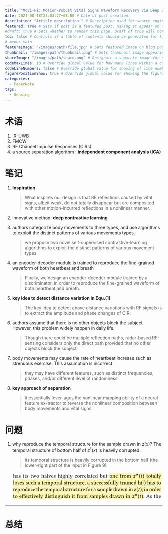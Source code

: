 ```yaml
---
title: "MoVi-Fi: Motion-robust Vital Signs Waveform Recovery via Deep Interpreted RF Sensing" # Title of the blog post.
date: 2021-08-18T23:03:27+08:00 # Date of post creation.
description: "Article description." # Description used for search engine.
featured: true # Sets if post is a featured post, making it appear on the sidebar. A featured post won't be listed on the sidebar if it's the current page
#draft: true # Sets whether to render this page. Draft of true will not be rendered.
toc: false # Controls if a table of contents should be generated for first-level links automatically.
# menu: main
featureImage: "/images/path/file.jpg" # Sets featured image on blog post.
thumbnail: "/images/path/thumbnail.png" # Sets thumbnail image appearing inside card on homepage.
shareImage: "/images/path/share.png" # Designate a separate image for social media sharing.
codeMaxLines: 10 # Override global value for how many lines within a code block before auto-collapsing.
codeLineNumbers: false # Override global value for showing of line numbers within code block.
figurePositionShow: true # Override global value for showing the figure label.
categories:
  - PaperNote
tags:
  - Sensing
---
```


# 术语

1. IR-UWB
2. FMCW
3. RF Channel Impulse Responses (CIRs)
4. a source separation algorithm : **independent component analysis (ICA)**
<!-- 5. deep neutral  network: **multilayer perceptron (MLP)** -->

# 笔记

1. **Inspiration**

    > What inspires our design is that RF reflections caused by vital signs, albeit weak, do not totally disappear but are composited with other motion-incurred reflections in a nonlinear manner.

2. innovative method: **deep contrastive learning**
3. authors categorize body movements to three types, and use algorithms to exploit the distinct patterns of various movements types.

    > we propose two novel self-supervised contrastive-learning algorithms to exploit the distinct patterns of various movement types

4. an encoder-decoder module is trained to reproduce the fine-grained waveform of both heartbeat and breath

    > Finally, we design an encoder-decoder module trained by a discriminator, in order to reproduce the fine-grained waveform of both heartbeat and breath.

5. **key idea to detect distance variation in Equ.(1)**

    > The key idea to detect above distance variations with RF signals is to extract the amplitude and phase changes of CIR.

6. authors assume that there is no other objects block the subject. However, this problem widely happen in daily life. 

    > Though there could be multiple reflection paths, radar-based RF-sensing considers only the direct path provided that no other objects block the subject

7. body movements may cause the rate of heartbeat increase such as strenuous exercise. This assumption is incorrect. 

    > they may have different features, such as distinct frequencies, phases, and/or different level of randomness

8. **key approach of separation**

    > it essentially lever-ages the nonlinear mapping ability of a neural feature ex-tractor to reverse the nonlinear composition between body movements and vital signs.

# 问题

1. why reproduce the temporal structure for the sample drawn in $z(x)$? The temporal structure of  bottom half of  $z^{*}(x)$  is heavily corrupted.

    > its temporal structure is heavily corrupted in the bottom half (the lower-right part of the input in Figure 9)

    ![Untitled](images/Untitled.png)

---

# 总结
